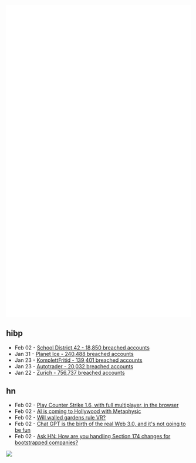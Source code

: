 ![Metrics](https://raw.githubusercontent.com/phixion/phixion/master/metrics.svg)

## hibp

<!--
for https://github.com/phixion/phixion/blob/main/.github/workflows/feeds.yml
-->
<!--START_SECTION:haveibeenpwnd-->
- Feb 02 - [School District 42 - 18,850 breached accounts](https://haveibeenpwned.com/PwnedWebsites#SchoolDistrict42)
- Jan 31 - [Planet Ice - 240,488 breached accounts](https://haveibeenpwned.com/PwnedWebsites#PlanetIce)
- Jan 23 - [KomplettFritid - 139,401 breached accounts](https://haveibeenpwned.com/PwnedWebsites#KomplettFritid)
- Jan 23 - [Autotrader - 20,032 breached accounts](https://haveibeenpwned.com/PwnedWebsites#Autotrader)
- Jan 22 - [Zurich - 756,737 breached accounts](https://haveibeenpwned.com/PwnedWebsites#Zurich)
<!--END_SECTION:haveibeenpwnd-->

## hn

<!--
for https://github.com/phixion/phixion/blob/main/.github/workflows/feeds.yml
-->
<!--START_SECTION:hn-->
- Feb 02 - [Play Counter Strike 1.6, with full multiplayer, in the browser](https://play-cs.com/en/servers)
- Feb 02 - [AI is coming to Hollywood with Metaphysic](https://metaphysic.ai/ai-hollywood-miramax-here/)
- Feb 02 - [Will walled gardens rule VR?](https://worldish.substack.com/p/will-walled-gardens-rule-vr)
- Feb 02 - [Chat GPT is the birth of the real Web 3.0, and it's not going to be fun](https://lajili.com/posts/post-2/)
- Feb 02 - [Ask HN: How are you handling Section 174 changes for bootstrapped companies?](https://news.ycombinator.com/item?id=34627712)
<!--END_SECTION:hn-->

<!--
for https://yhype.me
-->
![](https://hit.yhype.me/github/profile?user_id=13013670)

